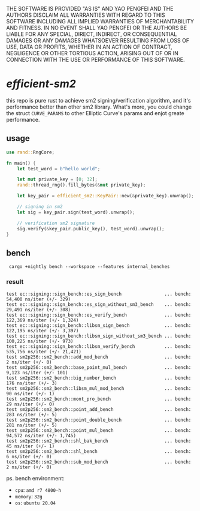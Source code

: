 THE SOFTWARE IS PROVIDED "AS IS" AND YAO PENGFEI AND THE AUTHORS DISCLAIM
ALL WARRANTIES WITH REGARD TO THIS SOFTWARE INCLUDING ALL IMPLIED WARRANTIES
OF MERCHANTABILITY AND FITNESS. IN NO EVENT SHALL YAO PENGFEI OR THE AUTHORS
BE LIABLE FOR ANY SPECIAL, DIRECT, INDIRECT, OR CONSEQUENTIAL DAMAGES OR ANY
DAMAGES WHATSOEVER RESULTING FROM LOSS OF USE, DATA OR PROFITS, WHETHER IN
AN ACTION OF CONTRACT, NEGLIGENCE OR OTHER TORTIOUS ACTION, ARISING OUT OF
OR IN CONNECTION WITH THE USE OR PERFORMANCE OF THIS SOFTWARE.

*efficient-sm2*
=====

this repo is pure rust to achieve sm2 signing/verification algorithm, and it's performance better than other sm2
library. What's more, you could change the struct `CURVE_PARAMS` to other Elliptic Curve's params and enjot greate
performance. 

## usage

``` rust
use rand::RngCore;

fn main() {
    let test_word = b"hello world";

    let mut private_key = [0; 32];
    rand::thread_rng().fill_bytes(&mut private_key);

    let key_pair = efficient_sm2::KeyPair::new(&private_key).unwrap();

    // signing in sm2
    let sig = key_pair.sign(test_word).unwrap();

    // verification sm2 signature
    sig.verify(&key_pair.public_key(), test_word).unwrap();
}
```
## bench

``` shell
 cargo +nightly bench --workspace --features internal_benches
```

### result

```
test ec::signing::sign_bench::es_sign_bench                ... bench:      54,400 ns/iter (+/- 329)
test ec::signing::sign_bench::es_sign_without_sm3_bench    ... bench:      29,491 ns/iter (+/- 308)
test ec::signing::sign_bench::es_verify_bench              ... bench:     122,369 ns/iter (+/- 1,324)
test ec::signing::sign_bench::libsm_sign_bench             ... bench:     122,195 ns/iter (+/- 3,397)
test ec::signing::sign_bench::libsm_sign_without_sm3_bench ... bench:     100,225 ns/iter (+/- 973)
test ec::signing::sign_bench::libsm_verify_bench           ... bench:     535,756 ns/iter (+/- 21,421)
test sm2p256::sm2_bench::add_mod_bench                     ... bench:           2 ns/iter (+/- 0)
test sm2p256::sm2_bench::base_point_mul_bench              ... bench:       9,123 ns/iter (+/- 101)
test sm2p256::sm2_bench::big_number_bench                  ... bench:         176 ns/iter (+/- 3)
test sm2p256::sm2_bench::libsm_mul_mod_bench               ... bench:          90 ns/iter (+/- 1)
test sm2p256::sm2_bench::mont_pro_bench                    ... bench:          29 ns/iter (+/- 0)
test sm2p256::sm2_bench::point_add_bench                   ... bench:         283 ns/iter (+/- 5)
test sm2p256::sm2_bench::point_double_bench                ... bench:         281 ns/iter (+/- 5)
test sm2p256::sm2_bench::point_mul_bench                   ... bench:      94,572 ns/iter (+/- 1,745)
test sm2p256::sm2_bench::shl_bak_bench                     ... bench:          45 ns/iter (+/- 1)
test sm2p256::sm2_bench::shl_bench                         ... bench:           6 ns/iter (+/- 0)
test sm2p256::sm2_bench::sub_mod_bench                     ... bench:           2 ns/iter (+/- 0)
```
ps. bench environment: 
* `cpu`: `amd r7 4800-h`
* `memory`: `32g`
* `os`: `ubuntu 20.04`
